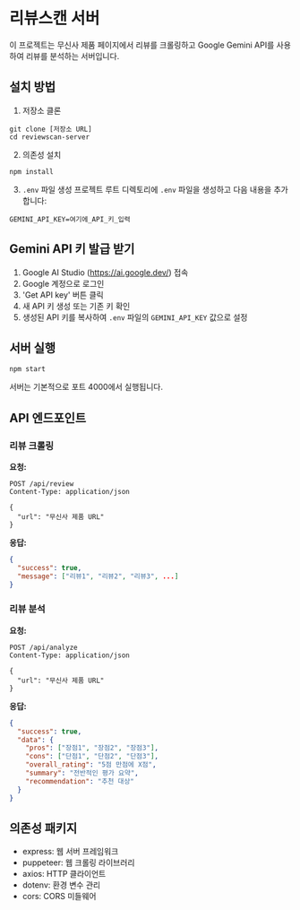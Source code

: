# 리뷰스캔 서버

이 프로젝트는 무신사 제품 페이지에서 리뷰를 크롤링하고 Google Gemini API를 사용하여 리뷰를 분석하는 서버입니다.

## 설치 방법

1. 저장소 클론

```
git clone [저장소 URL]
cd reviewscan-server
```

2. 의존성 설치

```
npm install
```

3. `.env` 파일 생성
   프로젝트 루트 디렉토리에 `.env` 파일을 생성하고 다음 내용을 추가합니다:

```
GEMINI_API_KEY=여기에_API_키_입력
```

## Gemini API 키 발급 받기

1. Google AI Studio (https://ai.google.dev/) 접속
2. Google 계정으로 로그인
3. 'Get API key' 버튼 클릭
4. 새 API 키 생성 또는 기존 키 확인
5. 생성된 API 키를 복사하여 `.env` 파일의 `GEMINI_API_KEY` 값으로 설정

## 서버 실행

```
npm start
```

서버는 기본적으로 포트 4000에서 실행됩니다.

## API 엔드포인트

### 리뷰 크롤링

**요청:**

```
POST /api/review
Content-Type: application/json

{
  "url": "무신사 제품 URL"
}
```

**응답:**

```json
{
  "success": true,
  "message": ["리뷰1", "리뷰2", "리뷰3", ...]
}
```

### 리뷰 분석

**요청:**

```
POST /api/analyze
Content-Type: application/json

{
  "url": "무신사 제품 URL"
}
```

**응답:**

```json
{
  "success": true,
  "data": {
    "pros": ["장점1", "장점2", "장점3"],
    "cons": ["단점1", "단점2", "단점3"],
    "overall_rating": "5점 만점에 X점",
    "summary": "전반적인 평가 요약",
    "recommendation": "추천 대상"
  }
}
```

## 의존성 패키지

- express: 웹 서버 프레임워크
- puppeteer: 웹 크롤링 라이브러리
- axios: HTTP 클라이언트
- dotenv: 환경 변수 관리
- cors: CORS 미들웨어
